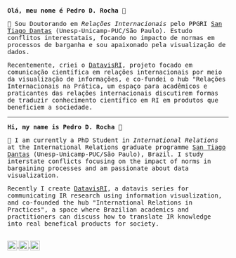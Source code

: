 <samp>
	
**Olá, meu nome é Pedro D. Rocha** 👋 



:microscope: Sou Doutorando em _Relações Internacionais_ pelo PPGRI [San Tiago Dantas](https://www.santiagodantas-ppgri.org/) (Unesp-Unicamp-PUC/São Paulo). Estudo conflitos interestatais, focando no impacto de normas em processos de barganha e sou apaixonado pela visualização de dados. 
	
Recentemente, criei o [DatavisRI](https://twitter.com/datavisri), projeto focado em comunicação científica em relações internacionais por meio da visualização de informações, e co-fundei o hub "Relações Internacionais na Prática, um espaço para acadêmicos e praticantes das relações internacionais discutirem formas de traduzir conhecimento científico em RI em produtos que beneficiem a sociedade.

--------------------------------------------------------------------------------------------------------------------------------------------------------------------------------

**Hi, my name is Pedro D. Rocha** 👋 


:microscope: I am currently a PhD Student in _International Relations_ at the International Relations graduate programme [San Tiago Dantas](https://www.santiagodantas-ppgri.org/) (Unesp-Unicamp-PUC/São Paulo), Brazil. I study interstate conflicts focusing on the impact of norms in bargaining processes and am passionate about data visualization. 
	
Recently I create [DatavisRI](https://twitter.com/datavisri), a datavis series for communicating IR research using information visualization, and co-founded the hub "International Relations in Practices", a space where Brazilian academics and practitioners  can discuss how to translate IR knowledge into real benefical products for society.


</samp>
<br>
<a href="https://twitter.com/pedro_drocha">
<img align="center" alt="Pedro Rocha | Twitter" width="22px" src="https://cdn.jsdelivr.net/npm/simple-icons@v3/icons/twitter.svg" />
</a>
<a href="https://www.linkedin.com/in/pedrodrocha/">
<img align="center" alt="Pedro Rocha" width="22px" src="https://cdn.jsdelivr.net/npm/simple-icons@v3/icons/linkedin.svg" />
</a>
<a href="https://www.instagram.com/pedro_drocha/">
<img align="center" alt="Pedro Rocha" width="22px" src="https://cdn.jsdelivr.net/npm/simple-icons@v3/icons/instagram.svg" />
</a>
<br>
